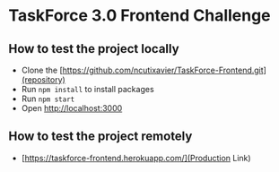 # TaskForce 3.0 Frontend Challenge

## How to test the project locally

- Clone the [https://github.com/ncutixavier/TaskForce-Frontend.git](repository)
- Run `npm install` to install packages
- Run `npm start`
- Open [http://localhost:3000](http://localhost:3000)

## How to test the project remotely

- [https://taskforce-frontend.herokuapp.com/](Production Link)
